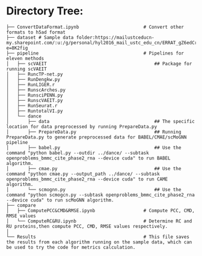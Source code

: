 # Directory Tree:
    ├── ConvertDataFormat.ipynb                        # Convert other formats to h5ad format
    ├── dataset # Sample data folder:https://mailustceducn-my.sharepoint.com/:u:/g/personal/hyl2016_mail_ustc_edu_cn/ERRAT_gZ6edCrbvhgMsn6D4BhoJOpH9ALZlA_ZOSw2qzGg?e=8K2fig
    ├── pipeline                                       # Pipelines for eleven methods  
    │   ├── scVAEIT                                        ## Package for running scVAEIT     
    │   ├── RuncTP-net.py                                              
    │   ├── RunDengkw.py                       
    │   ├── RunLIGER.r                     
    │   ├── RunscArches.py                       
    │   ├── RunsciPENN.py
    │   ├── RunscVAEIT.py
    │   ├── RunSeurat.r               
    │   ├── RuntotalVI.py                          
    │   └── dance
    │       ├── data                                       ## The specific location for data preprocessed by running PrepareData.py 
    │       ├── PrepareData.py                             ## Running PrepareData.py to generate preprocessed data for BABEL/CMAE/scMoGNN pipeline 
    │       ├── babel.py                                   ## Use the command "python babel.py --outdir ../dance/ --subtask openproblems_bmmc_cite_phase2_rna --device cuda" to run BABEL algorithm.
    │       ├── cmae.py                                    ## Use the command "python cmae.py --output_path ../dance/ --subtask openproblems_bmmc_cite_phase2_rna --device cuda" to run CAME algorithm.
    │       └── scmognn.py                                 ## Use the command "python scmogcn.py --subtask openproblems_bmmc_cite_phase2_rna --device cuda" to run scMoGNN algorithm.
    ├── compare                                      
    │   ├── ComputePCC&CMD&RMSE.ipynb                  # Compute PCC, CMD, RMSE values
    │   └── ComputeRC&RU.ipynb                         # Determine RC and RU proteins,then compute PCC, CMD, RMSE values respectively.                     
    │
    └── Results                                        # This file saves the results from each algorithm running on the sample data, which can be used to try the code for metrics calculation. 

